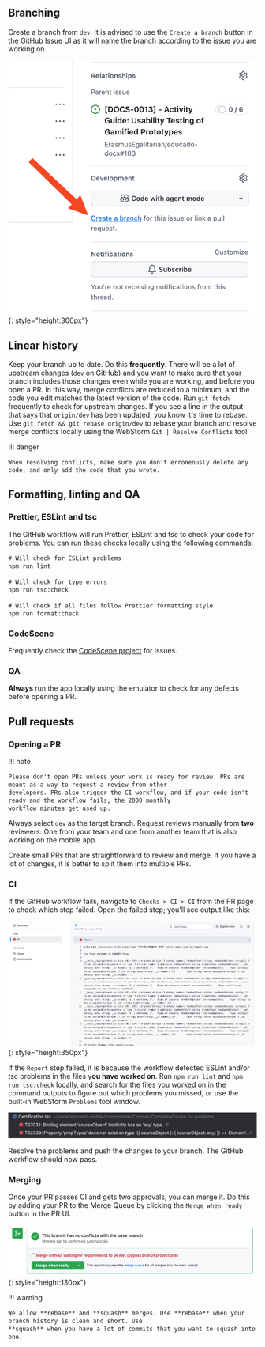 ## Branching

Create a branch from `dev`. It is advised to use the `Create a branch` button in the GitHub Issue UI as it will name the
branch according to the issue you are working on.

![GitHub create a branch](../../assets/mobile/create-branch.png){: style="height:300px"}

## Linear history

Keep your branch up to date. Do this **frequently**. There will be a lot of upstream changes (`dev` on GitHub) and you
want to make sure that your branch includes those changes even while you are working, and before you open a PR. In this
way, merge conflicts are reduced to a minimum, and the code you edit matches the latest version of the code. Run
`git fetch` frequently to check for upstream changes. If you see a line in the output that says that `origin/dev` has
been updated, you know it's time to rebase. Use `git fetch && git rebase origin/dev` to rebase your branch and resolve
merge conflicts locally using the WebStorm `Git | Resolve Conflicts` tool.

!!! danger

    When resolving conflicts, make sure you don't erroneously delete any code, and only add the code that you wrote.

## Formatting, linting and QA

### Prettier, ESLint and tsc

The GitHub workflow will run Prettier, ESLint and tsc to check your code for problems. You can run these checks locally
using the following commands:

```shell
# Will check for ESLint problems
npm run lint

# Will check for type errors
npm run tsc:check

# Will check if all files follow Prettier formatting style
npm run format:check
```

### CodeScene

Frequently check the
[CodeScene project](https://codescene.io/projects/44140/jobs/4588055/results?scope=month#code-health) for issues.

### QA

**Always** run the app locally using the emulator to check for any defects before opening a PR.

## Pull requests

### Opening a PR

!!! note

    Please don't open PRs unless your work is ready for review. PRs are meant as a way to request a review from other
    developers. PRs also trigger the CI workflow, and if your code isn't ready and the workflow fails, the 2000 monthly
    workflow minutes get used up.

Always select `dev` as the target branch. Request reviews manually from **two** reviewers: One from your team and one
from another team that is also working on the mobile app.

Create small PRs that are straightforward to review and merge. If you have a lot of changes, it is better to split them
into multiple PRs.

### CI

If the GitHub workflow fails, navigate to `Checks > CI > CI` from the PR page to check which step failed. Open the
failed step; you'll see output like this:

![PR CI fail](../../assets/mobile/pr-ci-fail.png){: style="height:350px"}

If the `Report` step failed, it is because the workflow detected ESLint and/or tsc problems in the files y**ou have
worked on**. Run `npm run lint` and `npm run tsc:check` locally, and search for the files you worked on in the command
outputs to figure out which problems you missed, or use the built-in WebStorm `Problems` tool window.

![WebStorm Problems tool window](../../assets/mobile/webstorm-problems.png)

Resolve the problems and push the changes to your branch. The GitHub workflow should now pass.

### Merging

Once your PR passes CI and gets two approvals, you can merge it. Do this by adding your PR to the Merge Queue by
clicking the `Merge when ready` button in the PR UI.

![Merge when ready](../../assets/mobile/merge-when-ready.png){: style="height:130px"}

!!! warning

    We allow **rebase** and **squash** merges. Use **rebase** when your branch history is clean and short. Use 
    **squash** when you have a lot of commits that you want to squash into one.
